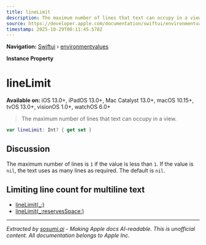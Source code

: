 ```yaml
---
title: lineLimit
description: The maximum number of lines that text can occupy in a view.
source: https://developer.apple.com/documentation/swiftui/environmentvalues/linelimit
timestamp: 2025-10-29T00:11:45.578Z
---
```


**Navigation:** [Swiftui](/documentation/swiftui) › [environmentvalues](/documentation/swiftui/environmentvalues)

**Instance Property**

# lineLimit

**Available on:** iOS 13.0+, iPadOS 13.0+, Mac Catalyst 13.0+, macOS 10.15+, tvOS 13.0+, visionOS 1.0+, watchOS 6.0+

> The maximum number of lines that text can occupy in a view.

```swift
var lineLimit: Int? { get set }
```

## Discussion

The maximum number of lines is `1` if the value is less than `1`. If the value is `nil`, the text uses as many lines as required. The default is `nil`.

## Limiting line count for multiline text

- [lineLimit(_:)](/documentation/swiftui/view/linelimit(_:))
- [lineLimit(_:reservesSpace:)](/documentation/swiftui/view/linelimit(_:reservesspace:))

---

*Extracted by [sosumi.ai](https://sosumi.ai) - Making Apple docs AI-readable.*
*This is unofficial content. All documentation belongs to Apple Inc.*
